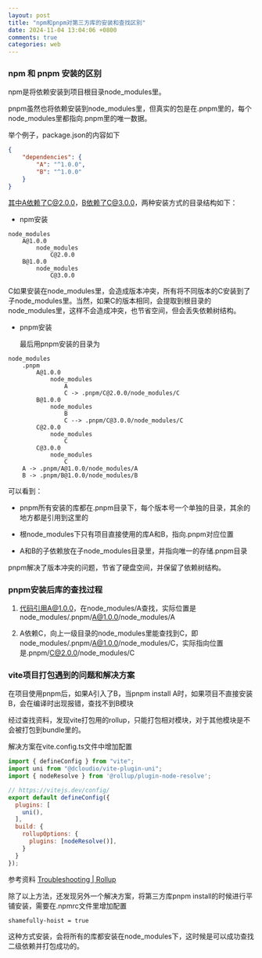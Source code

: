 ```yaml
---
layout: post
title: "npm和pnpm对第三方库的安装和查找区别"
date: 2024-11-04 13:04:06 +0800
comments: true
categories: web
---
```


### npm 和 pnpm 安装的区别

npm是将依赖安装到项目根目录node_modules里。

pnpm虽然也将依赖安装到node_modules里，但真实的包是在.pnpm里的，每个node_modules里都指向.pnpm里的唯一数据。

举个例子，package.json的内容如下

```json
{
    "dependencies": {
        "A": "^1.0.0",
        "B": "^1.0.0"
    }
}
```

其中A依赖了C@2.0.0，B依赖了C@3.0.0，两种安装方式的目录结构如下：

* npm安装

```
node_modules
    A@1.0.0
        node_modules
            C@2.0.0
    B@1.0.0
        node_modules
            C@3.0.0
```

C如果安装在node_modules里，会造成版本冲突，所有将不同版本的C安装到了子node_modules里。当然，如果C的版本相同，会提取到根目录的node_modules里，这样不会造成冲突，也节省空间，但会丢失依赖树结构。

* pnpm安装
  
  最后用pnpm安装的目录为

```
node_modules
    .pnpm
        A@1.0.0
            node_modules
                A
                C -> .pnpm/C@2.0.0/node_modules/C
        B@1.0.0
            node_modules
                B
                C --> .pnpm/C@3.0.0/node_modules/C
        C@2.0.0
            node_modules
                C
        C@3.0.0
            node_modules
                C
    A -> .pnpm/A@1.0.0/node_modules/A
    B -> .pnpm/B@1.0.0/node_modules/B
```

可以看到：

* pnpm所有安装的库都在.pnpm目录下，每个版本号一个单独的目录，其余的地方都是引用到这里的

* 根node_modules下只有项目直接使用的库A和B，指向.pnpm对应位置

* A和B的子依赖放在子node_modules目录里，并指向唯一的存储.pnpm目录

pnpm解决了版本冲突的问题，节省了硬盘空间，并保留了依赖树结构。

### pnpm安装后库的查找过程

1. 代码引用A@1.0.0，在node_modules/A查找，实际位置是node_modules/.pnpm/A@1.0.0/node_modules/A

2. A依赖C，向上一级目录的node_modules里能查找到C，即node_modules/.pnpm/A@1.0.0/node_modules/C，实际指向位置是.pnpm/C@2.0.0/node_modules/C

### vite项目打包遇到的问题和解决方案

在项目使用pnpm后，如果A引入了B，当pnpm install A时，如果项目不直接安装B，会在编译时出现报错，查找不到B模块

经过查找资料，发现vite打包用的rollup，只能打包相对模块，对于其他模块是不会被打包到bundle里的。

解决方案在vite.config.ts文件中增加配置

```javascript
import { defineConfig } from "vite";
import uni from "@dcloudio/vite-plugin-uni";
import { nodeResolve } from '@rollup/plugin-node-resolve';

// https://vitejs.dev/config/
export default defineConfig({
  plugins: [
    uni(),
  ],
  build: {
    rollupOptions: {
      plugins: [nodeResolve()],
    }
  }
});
```

参考资料 [Troubleshooting | Rollup](https://rollupjs.org/troubleshooting/#warning-treating-module-as-external-dependency)

除了以上方法，还发现另外一个解决方案，将第三方库pnpm install的时候进行平铺安装，需要在.npmrc文件里增加配置

```
shamefully-hoist = true
```

这种方式安装，会将所有的库都安装在node_modules下，这时候是可以成功查找二级依赖并打包成功的。

